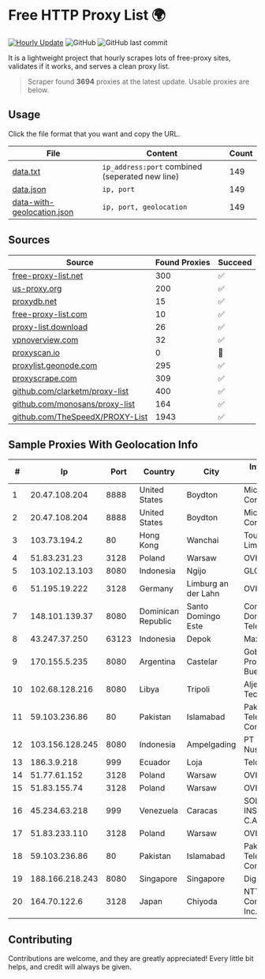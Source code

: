 
# Free HTTP Proxy List 🌍

[![Hourly Update](https://github.com/mertguvencli/http-proxy-list/actions/workflows/main.yml/badge.svg?branch=main)](https://github.com/mertguvencli/http-proxy-list/actions/workflows/main.yml)
![GitHub](https://img.shields.io/github/license/mertguvencli/http-proxy-list)
![GitHub last commit](https://img.shields.io/github/last-commit/mertguvencli/http-proxy-list)

It is a lightweight project that hourly scrapes lots of free-proxy sites, validates if it works, and serves a clean proxy list.


> Scraper found **3694** proxies at the latest update. Usable proxies are below.

## Usage

Click the file format that you want and copy the URL.


|File|Content|Count|
|----|-------|-----|
|[data.txt](https://raw.githubusercontent.com/mertguvencli/http-proxy-list/main/proxy-list/data.txt)|`ip_address:port` combined (seperated new line)|149|
|[data.json](https://raw.githubusercontent.com/mertguvencli/http-proxy-list/main/proxy-list/data.json)|`ip, port`|149|
|[data-with-geolocation.json](https://raw.githubusercontent.com/mertguvencli/http-proxy-list/main/proxy-list/data-with-geolocation.json)|`ip, port, geolocation`|149|

## Sources

|Source|Found Proxies|Succeed|
|------|-------------|-------|
|[free-proxy-list.net](https://free-proxy-list.net)|300|✅|
|[us-proxy.org](https://www.us-proxy.org)|200|✅|
|[proxydb.net](http://proxydb.net)|15|✅|
|[free-proxy-list.com](https://free-proxy-list.com/?page=&port=&type%5B%5D=http&type%5B%5D=https&up_time=0&search=Search)|10|✅|
|[proxy-list.download](https://www.proxy-list.download/HTTP)|26|✅|
|[vpnoverview.com](https://vpnoverview.com/privacy/anonymous-browsing/free-proxy-servers)|32|✅|
|[proxyscan.io](https://www.proxyscan.io)|0|🚫|
|[proxylist.geonode.com](https://proxylist.geonode.com/api/proxy-list?limit=300&page=1&sort_by=lastChecked&sort_type=desc&protocols=http,https)|295|✅|
|[proxyscrape.com](https://api.proxyscrape.com/v2/?request=displayproxies&protocol=http&timeout=10000&country=all&ssl=all&anonymity=all)|309|✅|
|[github.com/clarketm/proxy-list](https://raw.githubusercontent.com/clarketm/proxy-list/master/proxy-list-raw.txt)|400|✅|
|[github.com/monosans/proxy-list](https://raw.githubusercontent.com/monosans/proxy-list/main/proxies/http.txt)|164|✅|
|[github.com/TheSpeedX/PROXY-List](https://raw.githubusercontent.com/TheSpeedX/PROXY-List/master/http.txt)|1943|✅|


## Sample Proxies With Geolocation Info

|#|Ip|Port|Country|City|Internet Service Provider|
|-|--|----|-------|----|-------------------------|
|1|20.47.108.204|8888|United States|Boydton|Microsoft Corporation|
|2|20.47.108.204|8888|United States|Boydton|Microsoft Corporation|
|3|103.73.194.2|80|Hong Kong|Wanchai|TouchPal HK Co., Limited|
|4|51.83.231.23|3128|Poland|Warsaw|OVH SAS|
|5|103.102.13.103|8080|Indonesia|Ngijo|GLOBALMEDIANET|
|6|51.195.19.222|3128|Germany|Limburg an der Lahn|OVH SAS|
|7|148.101.139.37|8080|Dominican Republic|Santo Domingo Este|Compañía Dominicana de Teléfonos S. A.|
|8|43.247.37.250|63123|Indonesia|Depok|Maxindo|
|9|170.155.5.235|8080|Argentina|Castelar|Gobernacion de la Provincia de Buenos Aires|
|10|102.68.128.216|8080|Libya|Tripoli|Aljeel Aljadeed For Technology|
|11|59.103.236.86|80|Pakistan|Islamabad|Pakistan Telecommunication Company Limited|
|12|103.156.128.245|8080|Indonesia|Ampelgading|PT Skynet Lintas Nusantara|
|13|186.3.9.218|999|Ecuador|Loja|Telconet S.A|
|14|51.77.61.152|3128|Poland|Warsaw|OVH SAS|
|15|51.83.155.74|3128|Poland|Warsaw|OVH SAS|
|16|45.234.63.218|999|Venezuela|Caracas|SOLUCIONES INSTALRED CH&C C.A.|
|17|51.83.233.110|3128|Poland|Warsaw|OVH SAS|
|18|59.103.236.86|80|Pakistan|Islamabad|Pakistan Telecommunication Company Limited|
|19|188.166.218.243|8080|Singapore|Singapore|DigitalOcean, LLC|
|20|164.70.122.6|3128|Japan|Chiyoda|NTT PC Communications, Inc.|



## Contributing

Contributions are welcome, and they are greatly appreciated! Every
little bit helps, and credit will always be given.


